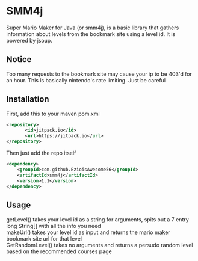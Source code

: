 # SMM4j
Super Mario Maker for Java (or smm4j), is a basic library that
gathers information about levels from the bookmark site using a level id.
It is powered by jsoup.
## Notice
Too many requests to the bookmark site may cause your ip to be 403'd for an hour. This is basically nintendo's rate limiting. Just be careful
## Installation
First, add this to your maven pom.xml
```xml
<repository>
       <id>jitpack.io</id>
       <url>https://jitpack.io</url>
</repository>
```
Then just add the repo itself
```xml
<dependency>
    <groupId>com.github.EzioisAwesome56</groupId>
    <artifactId>smm4j</artifactId>
    <version>1.1</version>
</dependency>
```
## Usage
getLevel() takes your level id as a string for arguments, spits out a 7 entry long String[] with all the info you need<br>
makeUrl() takes your level id as input and returns the mario maker bookmark site url for that level<br>
GetRandomLevel() takes no arguments and returns a persudo random level based on the recommended courses page
